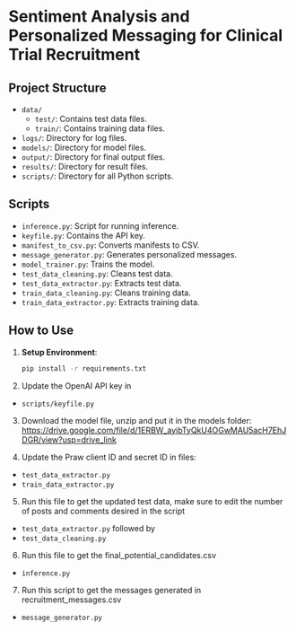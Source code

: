 # Sentiment Analysis and Personalized Messaging for Clinical Trial Recruitment

## Project Structure

- `data/`
  - `test/`: Contains test data files.
  - `train/`: Contains training data files.
- `logs/`: Directory for log files.
- `models/`: Directory for model files.
- `output/`: Directory for final output files.
- `results/`: Directory for result files.
- `scripts/`: Directory for all Python scripts.

## Scripts

- `inference.py`: Script for running inference.
- `keyfile.py`: Contains the API key.
- `manifest_to_csv.py`: Converts manifests to CSV.
- `message_generator.py`: Generates personalized messages.
- `model_trainer.py`: Trains the model.
- `test_data_cleaning.py`: Cleans test data.
- `test_data_extractor.py`: Extracts test data.
- `train_data_cleaning.py`: Cleans training data.
- `train_data_extractor.py`: Extracts training data.

## How to Use

1. **Setup Environment**:
   ```bash
   pip install -r requirements.txt
2. Update the OpenAI API key in
- `scripts/keyfile.py`

3. Download the model file, unzip and put it in the models folder:
   https://drive.google.com/file/d/1ERBW_ayibTyQkU4OGwMAU5acH7EhJDGR/view?usp=drive_link
   
5. Update the Praw client ID and secret ID in files:
- `test_data_extractor.py`
- `train_data_extractor.py`
5. Run this file to get the updated test data, make sure to edit the number of posts and comments desired in the script
- `test_data_extractor.py` followed by
- `test_data_cleaning.py`
6. Run this file to get the final_potential_candidates.csv
- `inference.py`
7. Run this script to get the messages generated in recruitment_messages.csv
- `message_generator.py`


